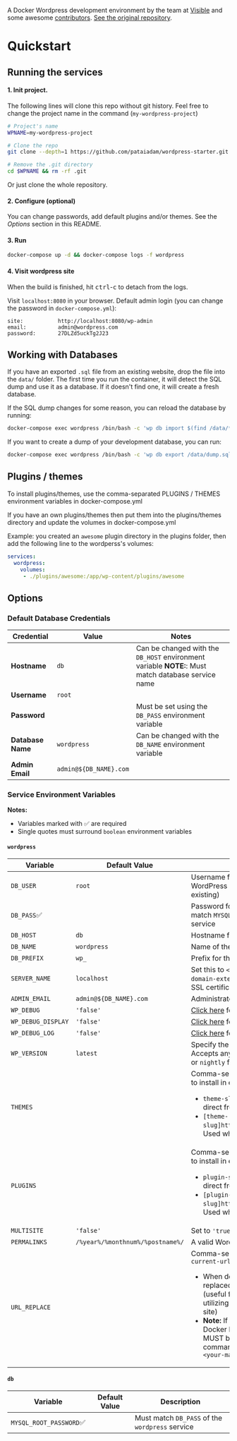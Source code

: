 A Docker Wordpress development environment by the team at [Visible](https://visible.vc/) and some awesome [contributors](https://github.com/visiblevc/wordpress-starter/graphs/contributors). [See the original repository](https://github.com/visiblevc/wordpress-starter).

# Quickstart

## Running the services

#### 1. Init project. 

The following lines will clone this repo without git history. Feel free to change the project name in the command (`my-wordpress-project`)

```sh
# Project's name
WPNAME=my-wordpress-project

# Clone the repo
git clone --depth=1 https://github.com/pataiadam/wordpress-starter.git $WPNAME

# Remove the .git directory
cd $WPNAME && rm -rf .git
```

Or just clone the whole repository.

#### 2. Configure (optional)

You can change passwords, add default plugins and/or themes. See the *Options* section in this README.

#### 3. Run
```sh
docker-compose up -d && docker-compose logs -f wordpress
```

#### 4. Visit wordpress site

When the build is finished, hit <kbd>ctrl</kbd>-<kbd>c</kbd> to detach from the logs.
 
Visit `localhost:8080` in your browser. Default admin login (you can change the password in `docker-compose.yml`):

```text
site:           http://localhost:8080/wp-admin
email:          admin@wordpress.com
password:       27DLZd5uckTg2J23
```

## Working with Databases

If you have an exported `.sql` file from an existing website, drop the file into the `data/` folder.
The first time you run the container, it will detect the SQL dump and use it as a database. If it
doesn't find one, it will create a fresh database.

If the SQL dump changes for some reason, you can reload the database by running:

```sh
docker-compose exec wordpress /bin/bash -c 'wp db import $(find /data/*.sql | head -n 1) --allow-root'
```

If you want to create a dump of your development database, you can run:

```sh
docker-compose exec wordpress /bin/bash -c 'wp db export /data/dump.sql --allow-root'
```

## Plugins / themes

To install plugins/themes, use the comma-separated PLUGINS / THEMES environment variables in docker-compose.yml

If you have an own plugins/themes then put them into the plugins/themes directory and update the volumes in docker-compose.yml

Example: you created an `awesome` plugin directory in the plugins folder, then add the following line to the wordperss's volumes:

```yaml
services:
  wordpress:
    volumes:
     - ./plugins/awesome:/app/wp-content/plugins/awesome
```

## Options

### Default Database Credentials

| Credential        | Value                  | Notes                                                                                              |
| ----------------- | ---------------------- | -------------------------------------------------------------------------------------------------- |
| **Hostname**      | `db`                   | Can be changed with the `DB_HOST` environment variable **NOTE:**: Must match database service name |
| **Username**      | `root`                 |                                                                                                    |
| **Password**      |                        | Must be set using the `DB_PASS` environment variable                                               |
| **Database Name** | `wordpress`            | Can be changed with the `DB_NAME` environment variable                                             |
| **Admin Email**   | `admin@${DB_NAME}.com` |                                                                                                    |

### Service Environment Variables

**Notes:**

* Variables marked with ✅ are required
* Single quotes must surround `boolean` environment variables

#### `wordpress`

| Variable           | Default Value                    | Description                                                                                                                                                                                                                                                                                                                                                                                                                              |
| ------------------ | -------------------------------- | ---------------------------------------------------------------------------------------------------------------------------------------------------------------------------------------------------------------------------------------------------------------------------------------------------------------------------------------------------------------------------------------------------------------------------------------- |
| `DB_USER`          | `root`                           | Username for both the database and the WordPress installation (if not importing existing)                                                                                                                                                                                                                                                                                                                                                |
| `DB_PASS`✅        |                                  | Password for the database. Value must match `MYSQL_ROOT_PASSWORD` set in the `db` service                                                                                                                                                                                                                                                                                                                                                |
| `DB_HOST`          | `db`                             | Hostname for the database                                                                                                                                                                                                                                                                                                                                                                                                                |
| `DB_NAME`          | `wordpress`                      | Name of the database                                                                                                                                                                                                                                                                                                                                                                                                                     |
| `DB_PREFIX`        | `wp_`                            | Prefix for the database                                                                                                                                                                                                                                                                                                                                                                                                                  |
| `SERVER_NAME`      | `localhost`                      | Set this to `<your-domain-name>.<your-domain-extension>` if you plan on obtaining SSL certificates                                                                                                                                                                                                                                                                                                                                       |
| `ADMIN_EMAIL`      | `admin@${DB_NAME}.com`           | Administrator email address                                                                                                                                                                                                                                                                                                                                                                                                              |
| `WP_DEBUG`         | `'false'`                        | [Click here](https://codex.wordpress.org/WP_DEBUG) for more information                                                                                                                                                                                                                                                                                                                                                                  |
| `WP_DEBUG_DISPLAY` | `'false'`                        | [Click here](https://codex.wordpress.org/WP_DEBUG#WP_DEBUG_DISPLAY) for more information                                                                                                                                                                                                                                                                                                                                                 |
| `WP_DEBUG_LOG`     | `'false'`                        | [Click here](https://codex.wordpress.org/WP_DEBUG#WP_DEBUG_LOG) for more information                                                                                                                                                                                                                                                                                                                                                     |
| `WP_VERSION`       | `latest`                         | Specify the WordPress version to install. Accepts any valid semver number, `latest`, or `nightly` for beta builds.                                                                                                                                                                                                                                                                                                                       |
| `THEMES`           |                                  | Comma-separated list of themes you want to install in either of the following forms<ul><li>`theme-slug`: Used when installing theme direct from WordPress.org</li><li>`[theme-slug]https://themesite.com/theme.zip`: Used when installing theme from URL</li></ul>                                                                                                                                                                       |
| `PLUGINS`          |                                  | Comma-separated list of plugins you want to install in either of the following forms:<ul><li>`plugin-slug`: Used when installing plugin direct from WordPress.org.</li><li>`[plugin-slug]http://pluginsite.com/plugin.zip`: Used when installing plugin from URL.</li></ul>                                                                                                                                                              |
| `MULTISITE`        | `'false'`                        | Set to `'true'` to enable multisite                                                                                                                                                                                                                                                                                                                                                                                                      |
| `PERMALINKS`       | `/%year%/%monthnum%/%postname%/` | A valid WordPress permalink [structure tag](https://codex.wordpress.org/Using_Permalinks#Structure_Tags)                                                                                                                                                                                                                                                                                                                                 |
| `URL_REPLACE`      |                                  | Comma-separated string in the form of `current-url,replacement-url`<ul><li>When defined, `current-url` will be replaced with `replacement-url` on build (useful for development environments utilizing a database copied from a live site)<li>**Note:** If you are running Docker using Docker Machine, your replacement url MUST be the output of the following command: `echo $(docker-machine ip <your-machine-name>):8080`</li></ul> |

#### `db`

| Variable                | Default Value | Description                                     |
| ----------------------- | ------------- | ----------------------------------------------- |
| `MYSQL_ROOT_PASSWORD`✅ |               | Must match `DB_PASS` of the `wordpress` service |
